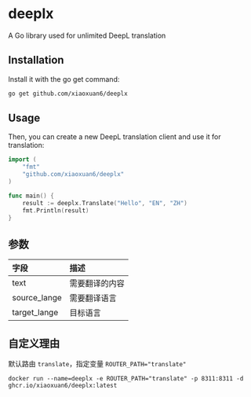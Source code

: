 # deeplx
A Go library used for unlimited DeepL translation

## Installation

Install it with the go get command:
```bash
go get github.com/xiaoxuan6/deeplx
```

## Usage
Then, you can create a new DeepL translation client and use it for translation:

```go
import (
	"fmt"
	"github.com/xiaoxuan6/deeplx"
)

func main() {
	result := deeplx.Translate("Hello", "EN", "ZH")
	fmt.Println(result)
}
```

## 参数

|字段|描述|
|:--|:--|
|text|需要翻译的内容|
|source_lange|需要翻译语言|
|target_lange|目标语言|

## 自定义理由

默认路由 `translate`，指定变量 `ROUTER_PATH="translate"`

```docker
docker run --name=deeplx -e ROUTER_PATH="translate" -p 8311:8311 -d ghcr.io/xiaoxuan6/deeplx:latest 
```